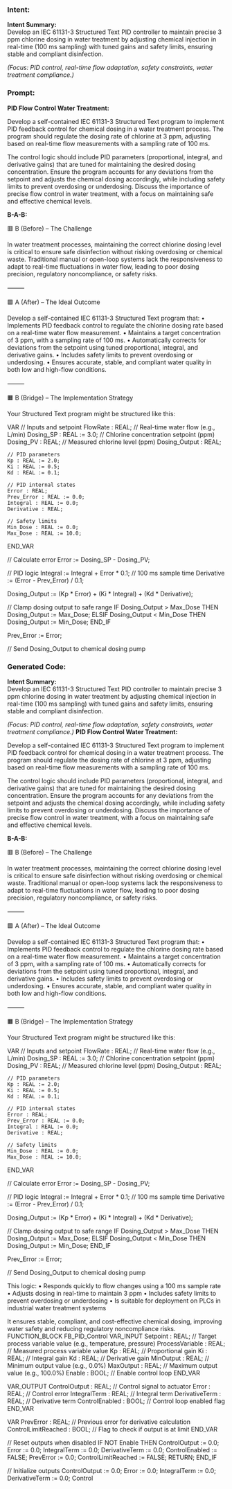 ### Intent:
**Intent Summary:**  
Develop an IEC 61131-3 Structured Text PID controller to maintain precise 3 ppm chlorine dosing in water treatment by adjusting chemical injection in real-time (100 ms sampling) with tuned gains and safety limits, ensuring stable and compliant disinfection.  

*(Focus: PID control, real-time flow adaptation, safety constraints, water treatment compliance.)*

### Prompt:
**PID Flow Control Water Treatment:**

Develop a self-contained IEC 61131-3 Structured Text program to implement PID feedback control for chemical dosing in a water treatment process. The program should regulate the dosing rate of chlorine at 3 ppm, adjusting based on real-time flow measurements with a sampling rate of 100 ms.

The control logic should include PID parameters (proportional, integral, and derivative gains) that are tuned for maintaining the desired dosing concentration. Ensure the program accounts for any deviations from the setpoint and adjusts the chemical dosing accordingly, while including safety limits to prevent overdosing or underdosing. Discuss the importance of precise flow control in water treatment, with a focus on maintaining safe and effective chemical levels.

**B-A-B:**

🟥 B (Before) – The Challenge

In water treatment processes, maintaining the correct chlorine dosing level is critical to ensure safe disinfection without risking overdosing or chemical waste. Traditional manual or open-loop systems lack the responsiveness to adapt to real-time fluctuations in water flow, leading to poor dosing precision, regulatory noncompliance, or safety risks.

⸻

🟩 A (After) – The Ideal Outcome

Develop a self-contained IEC 61131-3 Structured Text program that:
	•	Implements PID feedback control to regulate the chlorine dosing rate based on a real-time water flow measurement.
	•	Maintains a target concentration of 3 ppm, with a sampling rate of 100 ms.
	•	Automatically corrects for deviations from the setpoint using tuned proportional, integral, and derivative gains.
	•	Includes safety limits to prevent overdosing or underdosing.
	•	Ensures accurate, stable, and compliant water quality in both low and high-flow conditions.

⸻

🟧 B (Bridge) – The Implementation Strategy

Your Structured Text program might be structured like this:

VAR
    // Inputs and setpoint
    FlowRate : REAL;                      // Real-time water flow (e.g., L/min)
    Dosing_SP : REAL := 3.0;             // Chlorine concentration setpoint (ppm)
    Dosing_PV : REAL;                    // Measured chlorine level (ppm)
    Dosing_Output : REAL;

    // PID parameters
    Kp : REAL := 2.0;
    Ki : REAL := 0.5;
    Kd : REAL := 0.1;

    // PID internal states
    Error : REAL;
    Prev_Error : REAL := 0.0;
    Integral : REAL := 0.0;
    Derivative : REAL;

    // Safety limits
    Min_Dose : REAL := 0.0;
    Max_Dose : REAL := 10.0;
END_VAR

// Calculate error
Error := Dosing_SP - Dosing_PV;

// PID logic
Integral := Integral + Error * 0.1; // 100 ms sample time
Derivative := (Error - Prev_Error) / 0.1;

Dosing_Output := (Kp * Error) + (Ki * Integral) + (Kd * Derivative);

// Clamp dosing output to safe range
IF Dosing_Output > Max_Dose THEN
    Dosing_Output := Max_Dose;
ELSIF Dosing_Output < Min_Dose THEN
    Dosing_Output := Min_Dose;
END_IF

Prev_Error := Error;

// Send Dosing_Output to chemical dosing pump

### Generated Code:
**Intent Summary:**  
Develop an IEC 61131-3 Structured Text PID controller to maintain precise 3 ppm chlorine dosing in water treatment by adjusting chemical injection in real-time (100 ms sampling) with tuned gains and safety limits, ensuring stable and compliant disinfection.  

*(Focus: PID control, real-time flow adaptation, safety constraints, water treatment compliance.)*
**PID Flow Control Water Treatment:**

Develop a self-contained IEC 61131-3 Structured Text program to implement PID feedback control for chemical dosing in a water treatment process. The program should regulate the dosing rate of chlorine at 3 ppm, adjusting based on real-time flow measurements with a sampling rate of 100 ms.

The control logic should include PID parameters (proportional, integral, and derivative gains) that are tuned for maintaining the desired dosing concentration. Ensure the program accounts for any deviations from the setpoint and adjusts the chemical dosing accordingly, while including safety limits to prevent overdosing or underdosing. Discuss the importance of precise flow control in water treatment, with a focus on maintaining safe and effective chemical levels.

**B-A-B:**

🟥 B (Before) – The Challenge

In water treatment processes, maintaining the correct chlorine dosing level is critical to ensure safe disinfection without risking overdosing or chemical waste. Traditional manual or open-loop systems lack the responsiveness to adapt to real-time fluctuations in water flow, leading to poor dosing precision, regulatory noncompliance, or safety risks.

⸻

🟩 A (After) – The Ideal Outcome

Develop a self-contained IEC 61131-3 Structured Text program that:
	•	Implements PID feedback control to regulate the chlorine dosing rate based on a real-time water flow measurement.
	•	Maintains a target concentration of 3 ppm, with a sampling rate of 100 ms.
	•	Automatically corrects for deviations from the setpoint using tuned proportional, integral, and derivative gains.
	•	Includes safety limits to prevent overdosing or underdosing.
	•	Ensures accurate, stable, and compliant water quality in both low and high-flow conditions.

⸻

🟧 B (Bridge) – The Implementation Strategy

Your Structured Text program might be structured like this:

VAR
    // Inputs and setpoint
    FlowRate : REAL;                      // Real-time water flow (e.g., L/min)
    Dosing_SP : REAL := 3.0;             // Chlorine concentration setpoint (ppm)
    Dosing_PV : REAL;                    // Measured chlorine level (ppm)
    Dosing_Output : REAL;

    // PID parameters
    Kp : REAL := 2.0;
    Ki : REAL := 0.5;
    Kd : REAL := 0.1;

    // PID internal states
    Error : REAL;
    Prev_Error : REAL := 0.0;
    Integral : REAL := 0.0;
    Derivative : REAL;

    // Safety limits
    Min_Dose : REAL := 0.0;
    Max_Dose : REAL := 10.0;
END_VAR

// Calculate error
Error := Dosing_SP - Dosing_PV;

// PID logic
Integral := Integral + Error * 0.1; // 100 ms sample time
Derivative := (Error - Prev_Error) / 0.1;

Dosing_Output := (Kp * Error) + (Ki * Integral) + (Kd * Derivative);

// Clamp dosing output to safe range
IF Dosing_Output > Max_Dose THEN
    Dosing_Output := Max_Dose;
ELSIF Dosing_Output < Min_Dose THEN
    Dosing_Output := Min_Dose;
END_IF

Prev_Error := Error;

// Send Dosing_Output to chemical dosing pump

This logic:
	•	Responds quickly to flow changes using a 100 ms sample rate
	•	Adjusts dosing in real-time to maintain 3 ppm
	•	Includes safety limits to prevent overdosing or underdosing
	•	Is suitable for deployment on PLCs in industrial water treatment systems

It ensures stable, compliant, and cost-effective chemical dosing, improving water safety and reducing regulatory noncompliance risks.
FUNCTION_BLOCK FB_PID_Control
VAR_INPUT
    Setpoint : REAL; // Target process variable value (e.g., temperature, pressure)
    ProcessVariable : REAL; // Measured process variable value
    Kp : REAL; // Proportional gain
    Ki : REAL; // Integral gain
    Kd : REAL; // Derivative gain
    MinOutput : REAL; // Minimum output value (e.g., 0.0%)
    MaxOutput : REAL; // Maximum output value (e.g., 100.0%)
    Enable : BOOL; // Enable control loop
END_VAR

VAR_OUTPUT
    ControlOutput : REAL; // Control signal to actuator
    Error : REAL; // Control error
    IntegralTerm : REAL; // Integral term
    DerivativeTerm : REAL; // Derivative term
    ControlEnabled : BOOL; // Control loop enabled flag
END_VAR

VAR
    PrevError : REAL; // Previous error for derivative calculation
    ControlLimitReached : BOOL; // Flag to check if output is at limit
END_VAR

// Reset outputs when disabled
IF NOT Enable THEN
    ControlOutput := 0.0;
    Error := 0.0;
    IntegralTerm := 0.0;
    DerivativeTerm := 0.0;
    ControlEnabled := FALSE;
    PrevError := 0.0;
    ControlLimitReached := FALSE;
    RETURN;
END_IF

// Initialize outputs
ControlOutput := 0.0;
Error := 0.0;
IntegralTerm := 0.0;
DerivativeTerm := 0.0;
Control
